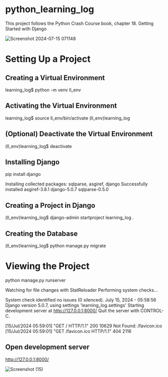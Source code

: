 # python_learning_log

This project follows the Python Crash Course book, chapter 18. Getting Started with Django

![Screenshot 2024-07-15 071148](https://github.com/user-attachments/assets/6ec68298-bae8-4ee0-a567-c9a6e76f5d02)

# Setting Up a Project

## Creating a Virtual Environment

learning_log$ python -m venv ll_env

## Activating the Virtual Environment

learning_log$ source ll_env/bin/activate
(ll_env)learning_log

## (Optional) Deactivate the Virtual Environment

(ll_env)learning_log$ deactivate

## Installing Django

pip install django

Installing collected packages: sqlparse, asgiref, django
Successfully installed asgiref-3.8.1 django-5.0.7 sqlparse-0.5.0

## Creating a Project in Django

(ll_env)learning_log$ django-admin startproject learning_log .

## Creating the Database

(ll_env)learning_log$ python manage.py migrate

# Viewing the Project

python manage.py runserver

Watching for file changes with StatReloader
Performing system checks...

System check identified no issues (0 silenced).
July 15, 2024 - 05:58:56
Django version 5.0.7, using settings 'learning_log.settings'
Starting development server at http://127.0.0.1:8000/
Quit the server with CONTROL-C.

[15/Jul/2024 05:59:01] "GET / HTTP/1.1" 200 10629
Not Found: /favicon.ico
[15/Jul/2024 05:59:01] "GET /favicon.ico HTTP/1.1" 404 2116

## Open development server 

http://127.0.0.1:8000/

![Screenshot (15)](https://github.com/user-attachments/assets/46427942-cb23-4f40-8460-b1481d93c0b4)


